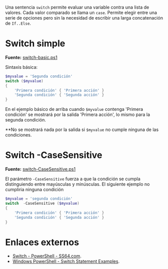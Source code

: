 Una sentencia `switch` permite evaluar una variable contra una lista de valores. Cada valor comparado se llama un `case`. Permite elegir entre una serie de opciones pero sin la necesidad de escribir una larga concatenación de `If..Else`.

# Switch simple

**Fuente:** [switch-basic.ps1](/src/sintaxis/switch/switch-basic.ps1)

Sintaxis básica:

```powershell
$myvalue = 'Segunda condición'
switch ($myvalue)
{
	'Primera condición' { 'Primera acción' }
	'Segunda condición' { 'Segunda acción' }
}
```

En el ejemplo básico de arriba cuando `$myvalue` contenga 'Primera condición'  se mostrará por la salida 'Primera acción', lo mismo para la segunda condición.

**No se mostrará nada por la salida si `$myvalue` no cumple ninguna de las condiciones.


# Switch -CaseSensitive

**Fuente:** [switch-CaseSensitive.ps1](/src/sintaxis/switch/switch-CaseSensitive.ps1)

El parámetro `-CaseSensitive` fuerza a que la condición se cumpla distinguiendo entre mayúsculas y minúsculas. El siguiente ejemplo no cumpliria ninguna condición 	

```powershell
$myvalue = 'segunda condición'
switch  -CaseSensitive ($myvalue)
{
	'Primera condición' { 'Primera acción' }
	'Segunda condición' { 'Segunda acción' }
}
```



# Enlaces externos

* [Switch - PowerShell - SS64.com](https://ss64.com/ps/switch.html).
* [Windows PowerShell - Switch Statement Examples](http://www.computerperformance.co.uk/powershell/powershell_switch.htm).
